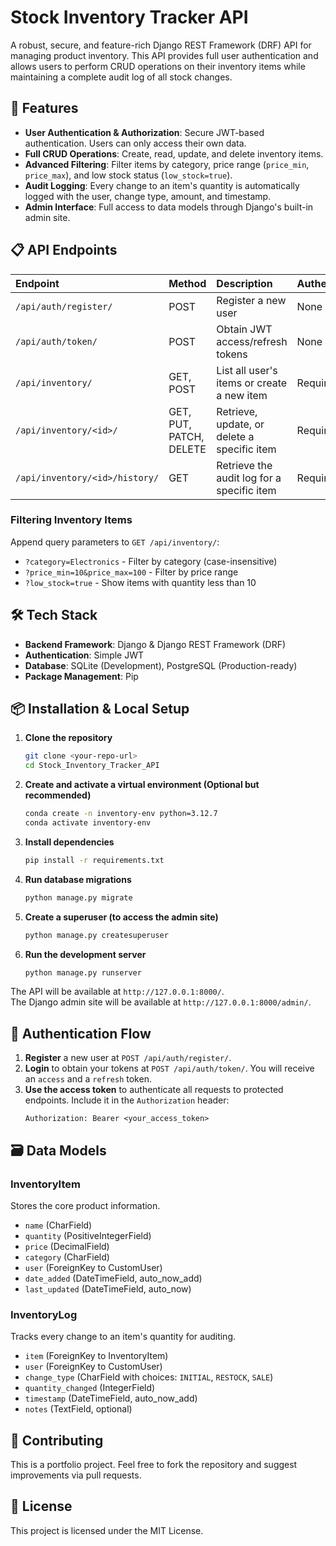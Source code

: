 # Stock Inventory Tracker API

A robust, secure, and feature-rich Django REST Framework (DRF) API for managing product inventory. This API provides full user authentication and allows users to perform CRUD operations on their inventory items while maintaining a complete audit log of all stock changes.

## 🚀 Features

- **User Authentication & Authorization**: Secure JWT-based authentication. Users can only access their own data.
- **Full CRUD Operations**: Create, read, update, and delete inventory items.
- **Advanced Filtering**: Filter items by category, price range (`price_min`, `price_max`), and low stock status (`low_stock=true`).
- **Audit Logging**: Every change to an item's quantity is automatically logged with the user, change type, amount, and timestamp.
- **Admin Interface**: Full access to data models through Django's built-in admin site.

## 📋 API Endpoints

| Endpoint | Method | Description | Authentication |
| :--- | :--- | :--- | :--- |
| `/api/auth/register/` | POST | Register a new user | None |
| `/api/auth/token/` | POST | Obtain JWT access/refresh tokens | None |
| `/api/inventory/` | GET, POST | List all user's items or create a new item | Required |
| `/api/inventory/<id>/` | GET, PUT, PATCH, DELETE | Retrieve, update, or delete a specific item | Required |
| `/api/inventory/<id>/history/` | GET | Retrieve the audit log for a specific item | Required |

### Filtering Inventory Items
Append query parameters to `GET /api/inventory/`:
- `?category=Electronics` - Filter by category (case-insensitive)
- `?price_min=10&price_max=100` - Filter by price range
- `?low_stock=true` - Show items with quantity less than 10

## 🛠️ Tech Stack

- **Backend Framework**: Django & Django REST Framework (DRF)
- **Authentication**: Simple JWT
- **Database**: SQLite (Development), PostgreSQL (Production-ready)
- **Package Management**: Pip

## 📦 Installation & Local Setup

1.  **Clone the repository**
    ```bash
    git clone <your-repo-url>
    cd Stock_Inventory_Tracker_API
    ```

2.  **Create and activate a virtual environment (Optional but recommended)**
    ```bash
    conda create -n inventory-env python=3.12.7
    conda activate inventory-env
    ```

3.  **Install dependencies**
    ```bash
    pip install -r requirements.txt
    ```

4.  **Run database migrations**
    ```bash
    python manage.py migrate
    ```

5.  **Create a superuser (to access the admin site)**
    ```bash
    python manage.py createsuperuser
    ```

6.  **Run the development server**
    ```bash
    python manage.py runserver
    ```

The API will be available at `http://127.0.0.1:8000/`.  
The Django admin site will be available at `http://127.0.0.1:8000/admin/`.

## 🔐 Authentication Flow

1.  **Register** a new user at `POST /api/auth/register/`.
2.  **Login** to obtain your tokens at `POST /api/auth/token/`. You will receive an `access` and a `refresh` token.
3.  **Use the access token** to authenticate all requests to protected endpoints. Include it in the `Authorization` header:
    ```
    Authorization: Bearer <your_access_token>
    ```

## 🗃️ Data Models

### InventoryItem
Stores the core product information.
- `name` (CharField)
- `quantity` (PositiveIntegerField)
- `price` (DecimalField)
- `category` (CharField)
- `user` (ForeignKey to CustomUser)
- `date_added` (DateTimeField, auto_now_add)
- `last_updated` (DateTimeField, auto_now)

### InventoryLog
Tracks every change to an item's quantity for auditing.
- `item` (ForeignKey to InventoryItem)
- `user` (ForeignKey to CustomUser)
- `change_type` (CharField with choices: `INITIAL`, `RESTOCK`, `SALE`)
- `quantity_changed` (IntegerField)
- `timestamp` (DateTimeField, auto_now_add)
- `notes` (TextField, optional)

## 🤝 Contributing

This is a portfolio project. Feel free to fork the repository and suggest improvements via pull requests.

## 📄 License

This project is licensed under the MIT License.

